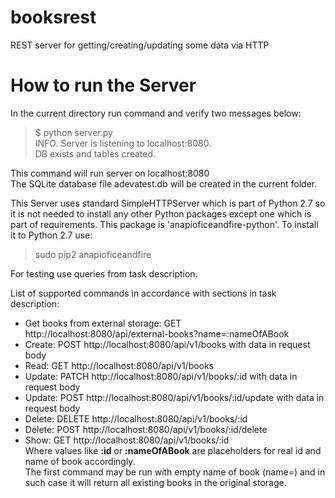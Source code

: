 # booksrest
REST server for getting/creating/updating some data via HTTP

# How to run the Server
In the current directory run command and verify two messages below:
> $ python server.py<br />
> INFO. Server is listening to localhost:8080.<br />
> DB exists and tables created.<br />

This command will run server on localhost:8080<br />
The SQLite database file adevatest.db will be created in the current folder.

This Server uses standard SimpleHTTPServer which is part of Python 2.7 so it is not needed to install any other Python packages except one which is part of requirements. 
This package is 'anapioficeandfire-python'. To install it to Python 2.7 use:
> sudo pip2 anapioficeandfire

For testing use queries from task description.

List of supported commands in accordance with sections in task description:
* Get books from external storage: GET http://localhost:8080/api/external-books?name=:nameOfABook
* Create: POST http://localhost:8080/api/v1/books                with data in request body
* Read: GET http://localhost:8080/api/v1/books
* Update: PATCH http://localhost:8080/api/v1/books/:id           with data in request body
* Update: POST http://localhost:8080/api/v1/books/:id/update     with data in request body
* Delete: DELETE http://localhost:8080/api/v1/books/:id
* Delete: POST http://localhost:8080/api/v1/books/:id/delete
* Show:   GET http://localhost:8080/api/v1/books/:id<br />
Where values like **:id** or **:nameOfABook** are placeholders for real id and name of book accordingly.<br />
The first command may be run with empty name of book (name=) and in such case it will return all existing books in the original storage.

